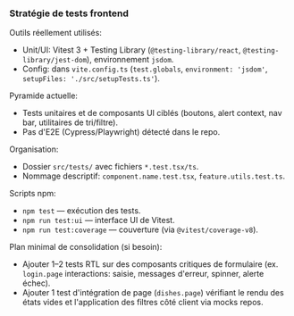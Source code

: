 ### Stratégie de tests frontend

Outils réellement utilisés:
- Unit/UI: Vitest 3 + Testing Library (`@testing-library/react`, `@testing-library/jest-dom`), environnement `jsdom`.
- Config: dans `vite.config.ts` (`test.globals`, `environment: 'jsdom'`, `setupFiles: './src/setupTests.ts'`).

Pyramide actuelle:
- Tests unitaires et de composants UI ciblés (boutons, alert context, nav bar, utilitaires de tri/filtre).
- Pas d'E2E (Cypress/Playwright) détecté dans le repo.

Organisation:
- Dossier `src/tests/` avec fichiers `*.test.tsx/ts`.
- Nommage descriptif: `component.name.test.tsx`, `feature.utils.test.ts`.

Scripts npm:
- `npm test` — exécution des tests.
- `npm run test:ui` — interface UI de Vitest.
- `npm run test:coverage` — couverture (via `@vitest/coverage-v8`).

Plan minimal de consolidation (si besoin):
- Ajouter 1–2 tests RTL sur des composants critiques de formulaire (ex. `login.page` interactions: saisie, messages d'erreur, spinner, alerte échec).
- Ajouter 1 test d'intégration de page (`dishes.page`) vérifiant le rendu des états vides et l'application des filtres côté client via mocks repos.

